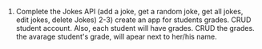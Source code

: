 1. Complete the Jokes API (add a joke, get a random joke, get all jokes, edit jokes, delete Jokes)
   2-3) create an app for students grades. CRUD student account. 
   Also, each student will have grades. CRUD the grades. the avarage student's grade, will apear next to her/his name.
